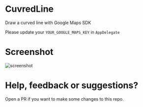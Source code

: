 # CuvredLine
Draw a curved line with Google Maps SDK

Please update your `YOUR_GOOGLE_MAPS_KEY` in `AppDelegate`
# **Screenshot**
![screenshot](https://github.com/ryanisnhp/CuvredLine/blob/master/screenshots/CurvedLine.png?raw=true)
# **Help, feedback or suggestions?**
Open a PR if you want to make some changes to this repo.
